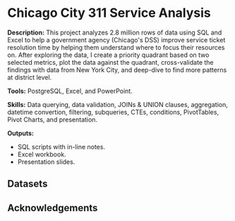 # Chicago City 311 Service Analysis

**Description:** This project analyzes 2.8 million rows of data using SQL and Excel to help a government agency (Chicago's DSS) improve service ticket resolution time by helping them understand where to focus their resources on. After exploring the data, I create a priority quadrant based on two selected metrics, plot the data against the quadrant, cross-validate the findings with data from New York City, and deep-dive to find more patterns at district level.

**Tools:** PostgreSQL, Excel, and PowerPoint.

**Skills:** Data querying, data validation, JOINs & UNION clauses, aggregation, datetime convertion, filtering, subqueries, CTEs, conditions, PivotTables, Pivot Charts, and presentation.

**Outputs:**  
- SQL scripts with in-line notes.
- Excel workbook.
- Presentation slides.

## Datasets

## Acknowledgements


